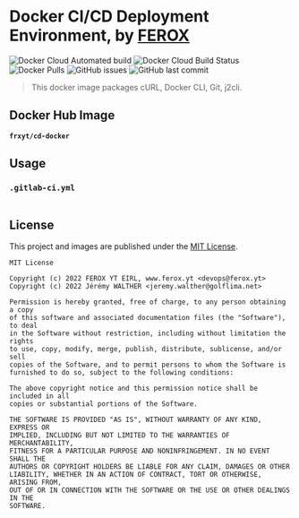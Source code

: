 # Docker CI/CD Deployment Environment, by [FEROX](https://ferox.yt)

![Docker Cloud Automated build](https://img.shields.io/docker/cloud/automated/frxyt/cd-docker.svg)
![Docker Cloud Build Status](https://img.shields.io/docker/cloud/build/frxyt/cd-docker.svg)
![Docker Pulls](https://img.shields.io/docker/pulls/frxyt/cd-docker.svg)
![GitHub issues](https://img.shields.io/github/issues/frxyt/docker-cd-docker.svg)
![GitHub last commit](https://img.shields.io/github/last-commit/frxyt/docker-cd-docker.svg)

> This docker image packages cURL, Docker CLI, Git, j2cli.

## Docker Hub Image

**`frxyt/cd-docker`**

## Usage

### `.gitlab-ci.yml`

```yml

```

## License

This project and images are published under the [MIT License](LICENSE).

```
MIT License

Copyright (c) 2022 FEROX YT EIRL, www.ferox.yt <devops@ferox.yt>
Copyright (c) 2022 Jérémy WALTHER <jeremy.walther@golflima.net>

Permission is hereby granted, free of charge, to any person obtaining a copy
of this software and associated documentation files (the "Software"), to deal
in the Software without restriction, including without limitation the rights
to use, copy, modify, merge, publish, distribute, sublicense, and/or sell
copies of the Software, and to permit persons to whom the Software is
furnished to do so, subject to the following conditions:

The above copyright notice and this permission notice shall be included in all
copies or substantial portions of the Software.

THE SOFTWARE IS PROVIDED "AS IS", WITHOUT WARRANTY OF ANY KIND, EXPRESS OR
IMPLIED, INCLUDING BUT NOT LIMITED TO THE WARRANTIES OF MERCHANTABILITY,
FITNESS FOR A PARTICULAR PURPOSE AND NONINFRINGEMENT. IN NO EVENT SHALL THE
AUTHORS OR COPYRIGHT HOLDERS BE LIABLE FOR ANY CLAIM, DAMAGES OR OTHER
LIABILITY, WHETHER IN AN ACTION OF CONTRACT, TORT OR OTHERWISE, ARISING FROM,
OUT OF OR IN CONNECTION WITH THE SOFTWARE OR THE USE OR OTHER DEALINGS IN THE
SOFTWARE.
```
